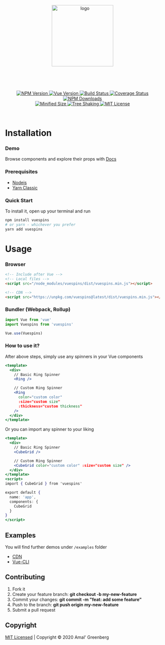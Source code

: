 <br>
<br>
<p align="center">
  <a href="https://github.com/pwndex/vue-css-spinners" target="_blank">
    <img width="200" src="https://user-images.githubusercontent.com/65390434/91702828-ba34da80-eb92-11ea-9064-92535e283b99.png" alt="logo">
  </a>
</p>
<br>
<br>
<br>

<p align="center">
  <a href="https://www.npmjs.com/package/vuespins">
    <img src="https://flat.badgen.net/npm/v/vuespins?color=green" alt="NPM Version" />
  </a>
  <a href="https://vuejs.org">
    <img src="https://flat.badgen.net/badge/icon/2.x?label=vue&color=green" alt="Vue Version" />
  </a>
  <a href="https://travis-ci.com/pwndex/vuespins">
    <img src="https://flat.badgen.net/travis/pwndex/vuespins?label=build" alt="Build Status" />
  </a>
  <a href="https://coveralls.io/github/pwndex/vuespins?branch=master">
    <img src="https://flat.badgen.net/coveralls/c/github/pwndex/vuespins" alt="Coverage Status" />
  </a>
  <a href="https://www.npmjs.com/package/vuespins">
    <img src="https://flat.badgen.net/npm/dt/vuespins?label=npm%20downloads" alt="NPM Downloads" />
  </a>
  <br>
  <a href="https://bundlephobia.com/result?p=vuespins@latest">
    <img src="https://flat.badgen.net/bundlephobia/min/vuespins?color=green" alt="Minified Size" />
  </a>
  <a href="https://bundlephobia.com/result?p=vuespins@latest">
    <img src="https://flat.badgen.net/bundlephobia/tree-shaking/vuespins" alt="Tree Shaking" />
  </a>
  <a href="https://github.com/pwndex/vuespins/blob/master/LICENSE">
    <img src="https://flat.badgen.net/github/license/pwndex/vuespins?color=green" alt="MIT License" />
  </a>
</p>
<br>

# Installation

### Demo

Browse components and explore their props with [Docs](https://pwndex.github.io/vuespins)

### Prerequisites

- [Nodejs](https://nodejs.org/en/)
- [Yarn Classic](https://classic.yarnpkg.com/en/)

### Quick Start

To install it, open up your terminal and run

```sh
npm install vuespins
# or yarn - whichever you prefer
yarn add vuespins
```

# Usage

### Browser

```html
<!-- Include after Vue -->
<!-- Local files -->
<script src="/node_modules/vuespins/dist/vuespins.min.js"></script>

<!-- CDN -->
<script src="https://unpkg.com/vuespins@latest/dist/vuespins.min.js"></script>
```

### Bundler (Webpack, Rollup)

```js
import Vue from 'vue'
import Vuespins from 'vuespins'

Vue.use(Vuespins)
```

### How to use it?

After above steps, simply use any spinners in your Vue components

```jsx
<template>
  <div>
    // Basic Ring Spinner
    <Ring />

    // Custom Ring Spinner
    <Ring
      color="custom color"
      :size="custom size"
      :thickness="custom thickness"
    />
  </div>
</template>
```

Or you can import any spinner to your liking

```jsx
<template>
  <div>
    // Basic Ring Spinner
    <CubeGrid />

    // Custom Ring Spinner
    <CubeGrid color="custom color" :size="custom size" />
  </div>
</template>
<script>
import { CubeGrid } from 'vuespins'

export default {
  name: 'app',
  components: {
    CubeGrid
  }
}
</script>
```

## Examples

You will find further demos under `/examples` folder

- [CDN](./examples/cdn)
- [Vue-CLI](./examples/vcli)

## Contributing

1. Fork it
2. Create your feature branch: **git checkout -b my-new-feature**
3. Commit your changes: **git commit -m "feat: add some feature"**
4. Push to the branch: **git push origin my-new-feature**
5. Submit a pull request

## Copyright

[MIT Licensed](https://github.com/pwndex/vuespins/blob/master/LICENSE) | Copyright © 2020 Amal' Greenberg
